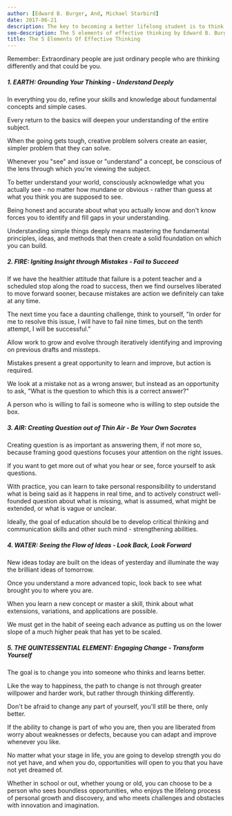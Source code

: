 ```yaml
---
author: [Edward B. Burger, And, Michael Starbird]
date: 2017-06-21
description: The key to becoming a better lifelong student is to think effectively. We cannot be afraid of failing, instead look at it as a starting point. It's about learning the basic at a deeper level, this in return will provide us the foundation we need to learn more complex and advance topics.
seo-description: The 5 elements of effective thinking by Edward B. Burger and Michael Starbird notes.
title: The 5 Elements Of Effective Thinking
---
```


Remember: Extraordinary people are just ordinary people who are thinking differently and that could be you.

##### 1. EARTH: Grounding Your Thinking - Understand Deeply

In everything you do, refine your skills and knowledge about fundamental concepts and simple cases.

Every return to the basics will deepen your understanding of the entire subject.

When the going gets tough, creative problem solvers create an easier, simpler problem that they can solve.

Whenever you "see" and issue or "understand" a concept, be conscious of the lens through which you're viewing the subject.

To better understand your world, consciously acknowledge what you actually see - no matter how mundane or obvious - rather than guess at what you think you are supposed to see.

Being honest and accurate about what you actually know and don't know forces you to identify and fill gaps in your understanding.

Understanding simple things deeply means mastering the fundamental principles, ideas, and methods that then create a solid foundation on which you can build.

##### 2. FIRE: Igniting Insight through Mistakes - Fail to Succeed

If we have the healthier attitude that failure is a potent teacher and a scheduled stop along the road to success, then we find ourselves liberated to move forward sooner, because mistakes are action we definitely can take at any time.

The next time you face a daunting challenge, think to yourself, "In order for me to resolve this issue, I will have to fail nine times, but on the tenth attempt, I will be successful."

Allow work to grow and evolve through iteratively identifying and improving on previous drafts and missteps.

Mistakes present a great opportunity to learn and improve, but action is required.

We look at a mistake not as a wrong answer, but instead as an opportunity to ask, "What is the question to which this is a correct answer?"

A person who is willing to fail is someone who is willing to step outside the box.

##### 3. AIR: Creating Question out of Thin Air - Be Your Own Socrates

Creating question is as important as answering them, if not more so, because framing good questions focuses your attention on the right issues.

If you want to get more out of what you hear or see, force yourself to ask questions.

With practice, you can learn to take personal responsibility to understand what is being said as it happens in real time, and to actively construct well-founded question about what is missing, what is assumed, what might be extended, or what is vague or unclear.

Ideally, the goal of education should be to develop critical thinking and communication skills and other such mind - strengthening abilities.

##### 4. WATER: Seeing the Flow of Ideas - Look Back, Look Forward

New ideas today are built on the ideas of yesterday and illuminate the way the brilliant ideas of tomorrow.

Once you understand a more advanced topic, look back to see what brought you to where you are.

When you learn a new concept or master a skill, think about what extensions, variations, and applications are possible.

We must get in the habit of seeing each advance as putting us on the lower slope of a much higher peak that has yet to be scaled.

##### 5. THE QUINTESSENTIAL ELEMENT: Engaging Change - Transform Yourself

The goal is to change you into someone who thinks and learns better.

Like the way to happiness, the path to change is not through greater willpower and harder work, but rather through thinking differently.

Don't be afraid to change any part of yourself, you'll still be there, only better.

If the ability to change is part of who you are, then you are liberated from worry about weaknesses or defects, because you can adapt and improve whenever you like.

No matter what your stage in life, you are going to develop strength you do not yet have, and when you do, opportunities will open to you that you have not yet dreamed of.

Whether in school or out, whether young or old, you can choose to be a person who sees boundless opportunities, who enjoys the lifelong process of personal growth and discovery, and who meets challenges and obstacles with innovation and imagination.
